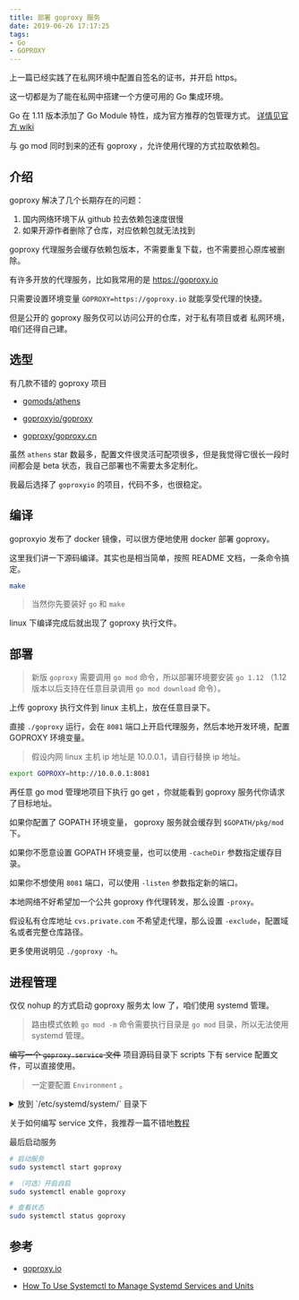 ```yaml
---
title: 部署 goproxy 服务
date: 2019-06-26 17:17:25
tags:
- Go
- GOPROXY
---
```


上一篇已经实践了在私网环境中配置自签名的证书，并开启 https。

这一切都是为了能在私网中搭建一个方便可用的 Go 集成环境。

Go 在 1.11 版本添加了 Go Module 特性，成为官方推荐的包管理方式。
[详情见官方 wiki](https://github.com/golang/go/wiki/Modules)

与 go mod 同时到来的还有 goproxy ，允许使用代理的方式拉取依赖包。

<!--more-->

## 介绍

goproxy 解决了几个长期存在的问题：

1. 国内网络环境下从 github 拉去依赖包速度很慢
2. 如果开源作者删除了仓库，对应依赖包就无法找到

goproxy 代理服务会缓存依赖包版本，不需要重复下载，也不需要担心原库被删除。

有许多开放的代理服务，比如我常用的是 <https://goproxy.io>

只需要设置环境变量 `GOPROXY=https://goproxy.io` 就能享受代理的快捷。

但是公开的 goproxy 服务仅可以访问公开的仓库，对于私有项目或者
私网环境，咱们还得自己建。

## 选型

有几款不错的 goproxy 项目

* [gomods/athens](https://github.com/gomods/athens)

* [goproxyio/goproxy](https://github.com/goproxyio/goproxy)

* [goproxy/goproxy.cn](https://github.com/goproxy/goproxy.cn)

虽然 `athens` star 数最多，配置文件很灵活可配项很多，但是我觉得它很长一段时间都会是 beta 状态，我自己部署也不需要太多定制化。

我最后选择了 `goproxyio` 的项目，代码不多，也很稳定。

## 编译

goproxyio 发布了 docker 镜像，可以很方便地使用 docker 部署 goproxy。

这里我们讲一下源码编译。其实也是相当简单，按照 README 文档，一条命令搞定。

```sh
make
```

> 当然你先要装好 `go` 和 `make`

linux 下编译完成后就出现了 goproxy 执行文件。

## 部署

> 新版 `goproxy` 需要调用 `go mod` 命令，所以部署环境要安装 `go 1.12` （1.12 版本以后支持在任意目录调用 `go mod download` 命令）。

上传 goproxy 执行文件到 linux 主机上，放在任意目录下。

直接 `./goproxy` 运行，会在 `8081` 端口上开启代理服务，然后本地开发环境，配置 GOPROXY 环境变量。

> 假设内网 linux 主机 ip 地址是 10.0.0.1，请自行替换 ip 地址。

```sh
export GOPROXY=http://10.0.0.1:8081
```

再任意 go mod 管理地项目下执行 go get ，你就能看到 goproxy 服务代你请求了目标地址。

如果你配置了 GOPATH 环境变量， goproxy 服务就会缓存到 `$GOPATH/pkg/mod` 下。

如果你不愿意设置 GOPATH 环境变量，也可以使用 `-cacheDir` 参数指定缓存目录。

如果你不想使用 `8081` 端口，可以使用 `-listen` 参数指定新的端口。

本地网络不好希望加一个公共 goproxy 作代理转发，那么设置 `-proxy`。

假设私有仓库地址 `cvs.private.com` 不希望走代理，那么设置 `-exclude`，配置域名或者完整仓库路径。

更多使用说明见 `./goproxy -h`。

## 进程管理

仅仅 nohup 的方式启动 goproxy 服务太 low 了，咱们使用 systemd 管理。

> 路由模式依赖 `go mod -m` 命令需要执行目录是 `go mod` 目录，所以无法使用 systemd 管理。

~~编写一个 `goproxy.service` 文件~~
项目源码目录下 scripts 下有 service 配置文件，可以直接使用。

> 一定要配置 `Environment` 。

<details>
<summary>放到 `/etc/systemd/system/` 目录下</summary>

> 假设程序在 `/root/goproxy/goproxy`， 请自行替换启动文件路径。

```ini
[Unit]
Description=goproxy service
Documentation=https://goproxy.io
After=network-online.target

[Service]
Environment=PATH=/usr/local/go/bin
User=root
Group=root
LimitNOFILE=65536
ExecStart=/root/goproxy/goproxy -cacheDir=/root/go -proxy=https://goproxy.io -exclude="*.private.com"
KillMode=control-group
SuccessExitStatus=2
Restart=always

[Install]
WantedBy=multi-user.target
Alias=goproxy.service
```

</details>

关于如何编写 service 文件，我推荐一篇不错地[教程](https://www.digitalocean.com/community/tutorials/how-to-use-systemctl-to-manage-systemd-services-and-units)

最后启动服务

```sh
# 启动服务
sudo systemctl start goproxy

# （可选）开启自启
sudo systemctl enable goproxy

# 查看状态
sudo systemctl status goproxy
```

## 参考

* [goproxy.io](https://github.com/goproxyio/goproxy)

* [How To Use Systemctl to Manage Systemd Services and Units](https://www.digitalocean.com/community/tutorials/how-to-use-systemctl-to-manage-systemd-services-and-units)
